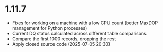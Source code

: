# 1.11.7

* Fixes for working on a machine with a low CPU count (better MaxDOP management for Python processes)
* Current DQ status calculated across different table comparisons.
* Compare the first 1000 records, dropping the rest
* Apply closed source code (2025-07-05 20:30)
